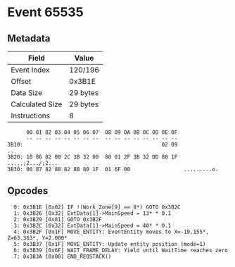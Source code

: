# Event 65535

## Metadata

| Field           | Value    |
|-----------------|----------|
| Event Index     | 120/196  |
| Offset          | 0x3B1E   |
| Data Size       | 29 bytes |
| Calculated Size | 29 bytes |
| Instructions    | 8        |

```
      00 01 02 03 04 05 06 07  08 09 0A 0B 0C 0D 0E 0F
      -- -- -- -- -- -- -- --  -- -- -- -- -- -- -- --
3B10:                                            02 09                ..
3B20: 10 86 82 00 2C 3B 32 00  80 01 2F 3B 32 DD 80 1F  ....,;2.../;2...
3B30: 00 87 82 88 82 8B 80 1F  01 6F 00                 .........o.     
```

## Opcodes

```
  0: 0x3B1E [0x02] IF !(Work_Zone[9] == 8*) GOTO 0x3B2C
  1: 0x3B26 [0x32] ExtData[1]->MainSpeed = 13* * 0.1
  2: 0x3B29 [0x01] GOTO 0x3B2F
  3: 0x3B2C [0x32] ExtData[1]->MainSpeed = 40* * 0.1
  4: 0x3B2F [0x1F] MOVE_ENTITY: EventEntity moves to X=-19.155*, Z=63.363*, Y=2.000*
  5: 0x3B37 [0x1F] MOVE_ENTITY: Update entity position (mode=1)
  6: 0x3B39 [0x6F] WAIT_FRAME_DELAY: Yield until WaitTime reaches zero
  7: 0x3B3A [0x00] END_REQSTACK()
```
